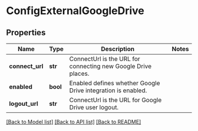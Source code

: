 # ConfigExternalGoogleDrive

## Properties
Name | Type | Description | Notes
------------ | ------------- | ------------- | -------------
**connect_url** | **str** | ConnectUrl is the URL for connecting new Google Drive places. | 
**enabled** | **bool** | Enabled defines whether Google Drive integration is enabled. | 
**logout_url** | **str** | ConnectUrl is the URL for Google Drive user logout. | 

[[Back to Model list]](../README.md#documentation-for-models) [[Back to API list]](../README.md#documentation-for-api-endpoints) [[Back to README]](../README.md)

